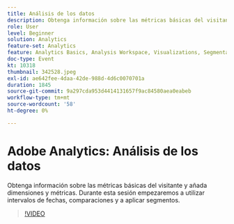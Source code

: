 ```yaml
---
title: Análisis de los datos
description: Obtenga información sobre las métricas básicas del visitante y añada dimensiones y métricas. Durante esta sesión empezaremos a utilizar intervalos de fechas, comparaciones y la aplicación de segmentos.
role: User
level: Beginner
solution: Analytics
feature-set: Analytics
feature: Analytics Basics, Analysis Workspace, Visualizations, Segmentation, Metrics
doc-type: Event
kt: 10318
thumbnail: 342528.jpeg
exl-id: ae642fee-4daa-42de-988d-4d6c0070701a
duration: 1845
source-git-commit: 9a297cda953d4414131657f9ac84580aea0eabeb
workflow-type: tm+mt
source-wordcount: '58'
ht-degree: 0%

---
```


# Adobe Analytics: Análisis de los datos

Obtenga información sobre las métricas básicas del visitante y añada dimensiones y métricas. Durante esta sesión empezaremos a utilizar intervalos de fechas, comparaciones y a aplicar segmentos.

>[!VIDEO](https://video.tv.adobe.com/v/342528/?quality=12&learn=on)
